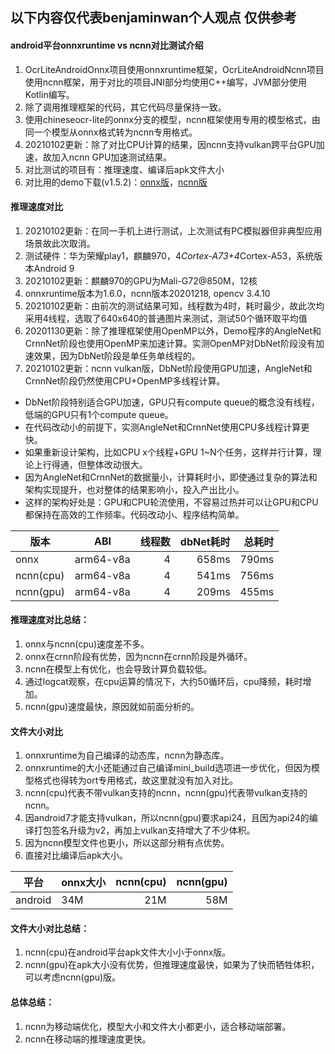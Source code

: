 ## 以下内容仅代表benjaminwan个人观点 仅供参考

#### android平台onnxruntime vs ncnn对比测试介绍
1. OcrLiteAndroidOnnx项目使用onnxruntime框架，OcrLiteAndroidNcnn项目使用ncnn框架，用于对比的项目JNI部分均使用C++编写，JVM部分使用Kotlin编写。
2. 除了调用推理框架的代码，其它代码尽量保持一致。
3. 使用chineseocr-lite的onnx分支的模型，ncnn框架使用专用的模型格式，由同一个模型从onnx格式转为ncnn专用格式。
4. 20210102更新：除了对比CPU计算的结果，因ncnn支持vulkan跨平台GPU加速，故加入ncnn GPU加速测试结果。
5. 对比测试的项目有：推理速度、编译后apk文件大小
6. 对比用的demo下载(v1.5.2)：[onnx版](https://gitee.com/benjaminwan/ocr-lite-android-onnx/releases)，[ncnn版](https://gitee.com/benjaminwan/ocr-lite-android-ncnn/releases)

#### 推理速度对比
1. 20210102更新：在同一手机上进行测试，上次测试有PC模拟器但非典型应用场景故此次取消。
2. 测试硬件：华为荣耀play1，麒麟970，4*Cortex-A73+4*Cortex-A53，系统版本Android 9
3. 20210102更新：麒麟970的GPU为Mali-G72@850M，12核
4. onnxruntime版本为1.6.0，ncnn版本20201218, opencv 3.4.10
5. 20210102更新：由前次的测试结果可知，线程数为4时，耗时最少，故此次均采用4线程，选取了640x640的普通图片来测试，测试50个循环取平均值
6. 20201130更新：除了推理框架使用OpenMP以外，Demo程序的AngleNet和CrnnNet阶段也使用OpenMP来加速计算。实测OpenMP对DbNet阶段没有加速效果，因为DbNet阶段是单任务单线程的。
7. 20210102更新：ncnn vulkan版，DbNet阶段使用GPU加速，AngleNet和CrnnNet阶段仍然使用CPU+OpenMP多线程计算。
* DbNet阶段特别适合GPU加速，GPU只有compute queue的概念没有线程，低端的GPU只有1个compute queue。
* 在代码改动小的前提下，实测AngleNet和CrnnNet使用CPU多线程计算更快。
* 如果重新设计架构，比如CPU x个线程+GPU 1~N个任务，这样并行计算，理论上行得通，但整体改动很大。
* 因为AngleNet和CrnnNet的数据量小，计算耗时小，即使通过复杂的算法和架构实现提升，也对整体的结果影响小，投入产出比小。
* 这样的架构好处是：GPU和CPU轮流使用，不容易过热并可以让GPU和CPU都保持在高效的工作频率。代码改动小、程序结构简单。

| 版本    | ABI  | 线程数 | dbNet耗时 | 总耗时 |
| ------- | ------- | ----: | ----: | ----: |
| onnx      | arm64-v8a | 4 | 658ms | 790ms |
| ncnn(cpu) | arm64-v8a | 4 | 541ms | 756ms |
| ncnn(gpu) | arm64-v8a | 4 | 209ms | 455ms |

#### 推理速度对比总结：
1. onnx与ncnn(cpu)速度差不多。
2. onnx在crnn阶段有优势，因为ncnn在crnn阶段是外循环。
3. ncnn在模型上有优化，也会导致计算负载较低。
4. 通过logcat观察，在cpu运算的情况下，大约50循环后，cpu降频，耗时增加。
5. ncnn(gpu)速度最快，原因就如前面分析的。

#### 文件大小对比
1. onnxruntime为自己编译的动态库，ncnn为静态库。
2. onnxruntime的大小还能通过自己编译mini_build选项进一步优化，但因为模型格式也得转为ort专用格式，故这里就没有加入对比。
3. ncnn(cpu)代表不带vulkan支持的ncnn，ncnn(gpu)代表带vulkan支持的ncnn。
4. 因android7才能支持vulkan，所以ncnn(gpu)要求api24，且因为api24的编译打包签名升级为v2，再加上vulkan支持增大了不少体积。
5. 因为ncnn模型文件也更小，所以这部分稍有点优势。
6. 直接对比编译后apk大小。

| 平台     | onnx大小 | ncnn(cpu) | ncnn(gpu) |
| ------- | -------- | ------: | ------: |
| android |  34M  |  21M |   58M |


#### 文件大小对比总结：
1. ncnn(cpu)在android平台apk文件大小小于onnx版。
2. ncnn(gpu)在apk大小没有优势，但推理速度最快，如果为了快而牺牲体积，可以考虑ncnn(gpu)版。

#### 总体总结：
1. ncnn为移动端优化，模型大小和文件大小都更小，适合移动端部署。
2. ncnn在移动端的推理速度更快。